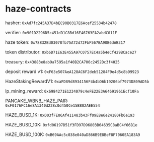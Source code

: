 # haze-contracts

hasher: `0xAd7fc245A37D4bEC90B0317E6Acef25534b42478`

verifier: `0x901D2296D5c451dD1C8Bd16E46763EA2abdC011F`

haze token: `0x78832Bd03078fb75A72d72FbF567BA90B6dAB317`

token distributor: `0xb6D71E63E455A97C0757EC4a5b4eCf429BCace27`

treasury: `0x43883e8ab9a7595a1f40B2CA706c2452Dc3f4025`

deposit reward v1: `0xF63e507AeA128AC6F2deb51284F9e4d5c8b99923`

HazeStakingRewardV1: `0xaFD89d8934156F4b4bD6b19206bf7973D809AD5b`

lp_mining_reward: `0x6984271E1234079c4eFE22E3A64691961Ecf10Fa`

PANCAKE_WBNB_HAZE_PAIR: `0xF0176FC16e8A1340d228c0d450Ce15B882AEE554`

HAZE_BUSD_1K: `0xD03fFE06Af411483b43Ff09E8e6e24180Fb6e193`

HAZE_BUSD_10K: `0xfd06197D51f3FD97D96803B64635C8aBC4f66B1e`

HAZE_BUSD_100K: `0xB69AAc5c038e040aD866B9E8BeF8F7060EA183A9`
